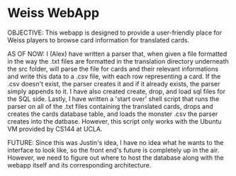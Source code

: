 Weiss WebApp
============

OBJECTIVE: This webapp is designed to provide a user-friendly place for Weiss players to browse card information for translated cards.

AS OF NOW: I (Alex) have written a parser that, when given a file formatted in the way the .txt files are formatted in the translation directory underneath the src folder, will parse the file for cards and their relevant informations and write this data to a .csv file, with each row representing a card. If the .csv doesn't exist, the parser creates it and if it already exists, the parser simply appends to it. I have also created create, drop, and load sql files for the SQL side. Lastly, I have written a 'start over' shell script that runs the parser on all of the .txt files containing the translated cards, drops and creates the cards database table, and loads the monster .csv the parser creates into the datbase. However, this script only works with the Ubuntu VM provided by CS144 at UCLA.

FUTURE: Since this was Justin's idea, I have no idea what he wants to the interface to look like, so the front end's future is completely up in the air. However, we need to figure out where to host the database along with the webapp itself and its corresponding architecture.
